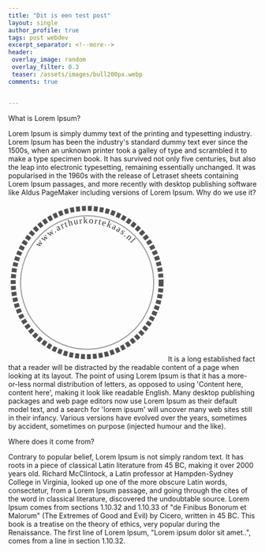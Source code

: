 ```yaml
---
title: "Dit is een test post"
layout: single
author_profile: true
tags: post webdev
excerpt_separator: <!--more-->
header:
 overlay_image: random
 overlay_filter: 0.3
 teaser: /assets/images/bull200px.webp
comments: true


---
```






What is Lorem Ipsum?
<!--more-->
Lorem Ipsum is simply dummy text of the printing and typesetting industry. Lorem Ipsum has been the industry's standard dummy text ever since the 1500s, when an unknown printer took a galley of type and scrambled it to make a type specimen book. It has survived not only five centuries, but also the leap into electronic typesetting, remaining essentially unchanged. It was popularised in the 1960s with the release of Letraset sheets containing Lorem Ipsum passages, and more recently with desktop publishing software like Aldus PageMaker including versions of Lorem Ipsum.
Why do we use it?

<svg width="320" height="320" viewBox="0 0 320 320" xmlns="http://www.w3.org/2000/svg">
  <!-- Outer distressed circle -->
  <circle cx="160" cy="160" r="150" fill="none" stroke="#343434" stroke-width="10" stroke-dasharray="8,4" opacity="0.85"/>
  <!-- Inner faded circle -->
  <circle cx="160" cy="160" r="135" fill="none" stroke="#343434" stroke-width="2" opacity="0.5"/>
  <!-- Your logo in the center -->
  <g id="logo">
    <!-- /assets/images/makersmark343434.svg -->
  </g>
  <!-- www.arthurkortekaas.nl -->
  <defs>
    <path id="textcircle" d="M160,160 m-120,0 a120,120 0 1,1 240,0 a120,120 0 1,1 -240,0"/>
  </defs>
  <text font-family="EB Garamond, serif" font-size="18" fill="#343434" letter-spacing="2">
    <textPath xlink:href="#textcircle" startOffset="10%">
      www.arthurkortekaas.nl
    </textPath>
  </text>
</svg>
It is a long established fact that a reader will be distracted by the readable content of a page when looking at its layout. The point of using Lorem Ipsum is that it has a more-or-less normal distribution of letters, as opposed to using 'Content here, content here', making it look like readable English. Many desktop publishing packages and web page editors now use Lorem Ipsum as their default model text, and a search for 'lorem ipsum' will uncover many web sites still in their infancy. Various versions have evolved over the years, sometimes by accident, sometimes on purpose (injected humour and the like).

Where does it come from?

Contrary to popular belief, Lorem Ipsum is not simply random text. It has roots in a piece of classical Latin literature from 45 BC, making it over 2000 years old. Richard McClintock, a Latin professor at Hampden-Sydney College in Virginia, looked up one of the more obscure Latin words, consectetur, from a Lorem Ipsum passage, and going through the cites of the word in classical literature, discovered the undoubtable source. Lorem Ipsum comes from sections 1.10.32 and 1.10.33 of "de Finibus Bonorum et Malorum" (The Extremes of Good and Evil) by Cicero, written in 45 BC. This book is a treatise on the theory of ethics, very popular during the Renaissance. The first line of Lorem Ipsum, "Lorem ipsum dolor sit amet..", comes from a line in section 1.10.32.



